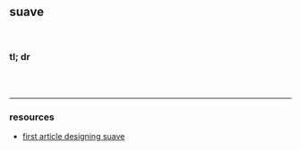 ## suave

<br>

### tl; dr

<br>


<br>

---

### resources 

* [first article designing suave](https://writings.flashbots.net/the-future-of-mev-is-suave)
